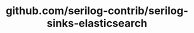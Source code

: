 ---
layout: post
title: github.com/serilog-contrib/serilog-sinks-elasticsearch
categories: link
tags: [انگلیسی, گیت‌هاب, برنامه‌نویسی]
---